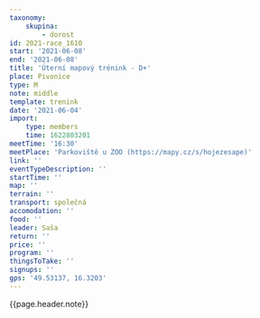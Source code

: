 ```yaml
---
taxonomy:
    skupina:
        - dorost
id: 2021-race_1610
start: '2021-06-08'
end: '2021-06-08'
title: 'Úterní mapový trénink - D+'
place: Pivonice
type: M
note: middle
template: trenink
date: '2021-06-04'
import:
    type: members
    time: 1622803201
meetTime: '16:30'
meetPlace: 'Parkoviště u ZOO (https://mapy.cz/s/hojezesape)'
link: ''
eventTypeDescription: ''
startTime: ''
map: ''
terrain: ''
transport: společná
accomodation: ''
food: ''
leader: Saša
return: ''
price: ''
program: ''
thingsToTake: ''
signups: ''
gps: '49.53137, 16.3203'
---
```


{{page.header.note}}
